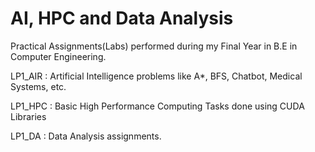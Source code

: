 # AI, HPC and Data Analysis 

Practical Assignments(Labs) performed during my Final Year in B.E in Computer Engineering.

LP1_AIR : Artificial Intelligence problems like A*, BFS, Chatbot, Medical Systems, etc.

LP1_HPC : Basic High Performance Computing Tasks done using CUDA Libraries

LP1_DA  : Data Analysis assignments.
